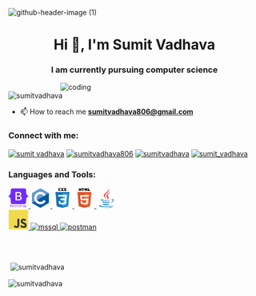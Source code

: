 <!--![tumblr_54805606e41234da265775f4ee8631ef_c86995dd_1280](https://github.com/user-attachments/assets/4d1f73c9-6bf2-4f8f-8ce9-e099420ebe5b)-->
![github-header-image (1)](https://github.com/user-attachments/assets/34b7cf29-1f21-4238-ad3b-a45a9aebd9c5)


<h1 align="center">Hi 👋, I'm Sumit Vadhava</h1>
<h3 align="center">I am currently pursuing computer science</h3>

<img align="right" alt="coding" width="400"  src="https://github.com/user-attachments/assets/0bc28bca-11fb-4507-8adf-465b57d294d7"> 

<p align="left"> <img src="https://komarev.com/ghpvc/?username=sumitvadhava&label=Profile%20views&color=0e75b6&style=flat" alt="sumitvadhava" /> </p>

- 📫 How to reach me **sumitvadhava806@gmail.com**

<h3 align="left">Connect with me:</h3>
<p align="left">
<a href="https://www.linkedin.com/in/sumit-vadhava-45ba02289?utm_source=share&utm_campaign=share_via&utm_content=profile&utm_medium=website" target="blank"><img align="center" src="https://raw.githubusercontent.com/rahuldkjain/github-profile-readme-generator/master/src/images/icons/Social/linked-in-alt.svg" alt="sumit vadhava" height="30" width="40" /></a>
<a href="https://www.hackerrank.com/sumitvadhava806" target="blank"><img align="center" src="https://raw.githubusercontent.com/rahuldkjain/github-profile-readme-generator/master/src/images/icons/Social/hackerrank.svg" alt="sumitvadhava806" height="30" width="40" /></a>
<a href="https://www.leetcode.com/sumitvadhava" target="blank"><img align="center" src="https://raw.githubusercontent.com/rahuldkjain/github-profile-readme-generator/master/src/images/icons/Social/leet-code.svg" alt="sumitvadhava" height="30" width="40" /></a>
<a href="https://auth.geeksforgeeks.org/user/sumit_vadhava" target="blank"><img align="center" src="https://raw.githubusercontent.com/rahuldkjain/github-profile-readme-generator/master/src/images/icons/Social/geeks-for-geeks.svg" alt="sumit_vadhava" height="30" width="40" /></a>
<!--<a href="https://discord.gg/sumitvadhava" target="blank"><img align="center" src="https://raw.githubusercontent.com/rahuldkjain/github-profile-readme-generator/master/src/images/icons/Social/discord.svg" alt="sumitvadhava" height="30" width="40" /></a>-->
</p>

<h3 align="left">Languages and Tools:</h3>
<p align="left"> <a href="https://getbootstrap.com" target="_blank" rel="noreferrer"> <img src="https://raw.githubusercontent.com/devicons/devicon/master/icons/bootstrap/bootstrap-plain-wordmark.svg" alt="bootstrap" width="40" height="40"/> </a> <a href="https://www.cprogramming.com/" target="_blank" rel="noreferrer"> <img src="https://raw.githubusercontent.com/devicons/devicon/master/icons/c/c-original.svg" alt="c" width="40" height="40"/> </a> <a href="https://www.w3schools.com/css/" target="_blank" rel="noreferrer"> <img src="https://raw.githubusercontent.com/devicons/devicon/master/icons/css3/css3-original-wordmark.svg" alt="css3" width="40" height="40"/> </a> <a href="https://www.w3.org/html/" target="_blank" rel="noreferrer"> <img src="https://raw.githubusercontent.com/devicons/devicon/master/icons/html5/html5-original-wordmark.svg" alt="html5" width="40" height="40"/> </a> <a href="https://www.java.com" target="_blank" rel="noreferrer"> <img src="https://raw.githubusercontent.com/devicons/devicon/master/icons/java/java-original.svg" alt="java" width="40" height="40"/> </a> <br> <a href="https://developer.mozilla.org/en-US/docs/Web/JavaScript" target="_blank" rel="noreferrer"> 
  <img src="https://raw.githubusercontent.com/devicons/devicon/master/icons/javascript/javascript-original.svg" alt="javascript" width="40" height="40"/> </a> <a href="https://www.microsoft.com/en-us/sql-server" target="_blank" rel="noreferrer"> <img src="https://www.svgrepo.com/show/303229/microsoft-sql-server-logo.svg" alt="mssql" width="40" height="40"/> </a> <a href="https://postman.com" target="_blank" rel="noreferrer"> <img src="https://www.vectorlogo.zone/logos/getpostman/getpostman-icon.svg" alt="postman" width="40" height="40"/> </a> </p><br><br>


<p>&nbsp;<img align="center" src="https://github-readme-stats.vercel.app/api?username=sumitvadhava&show_icons=true&locale=en" alt="sumitvadhava" /></p>

 

<p><img align="center" src="https://github-readme-streak-stats.herokuapp.com/?user=sumitvadhava&" alt="sumitvadhava" /></p>
